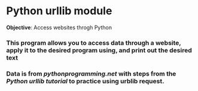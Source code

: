 # Python urllib module

**Objective**: Access websites throgh Python

### <p> This program allows you to access data through a website, apply it to the desired program using, and print out the desired text </p>

### <p> Data is from *pythonprogramming.net* with steps from the *Python urllib tutorial* to practice using urblib request. </p>
